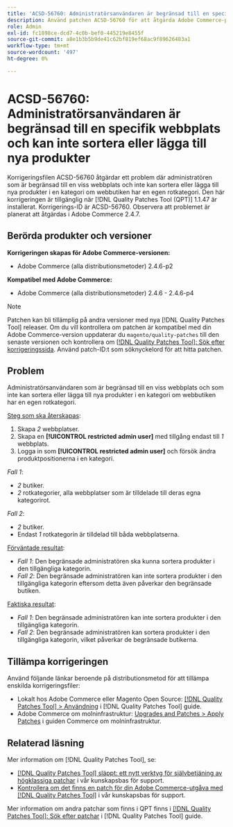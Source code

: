```yaml
---
title: 'ACSD-56760: Administratörsanvändaren är begränsad till en specifik webbplats och kan inte sortera eller lägga till nya produkter'
description: Använd patchen ACSD-56760 för att åtgärda Adobe Commerce-problemet där den administratör som är begränsad till en viss webbplats inte kan sortera eller lägga till nya produkter i en kategori om webbutiken har en egen rotkategori.
role: Admin
exl-id: fc1898ce-dcd7-4c0b-bef0-445219e8455f
source-git-commit: a8e1b3b5b9de41c62bf819ef68ac9f89626483a1
workflow-type: tm+mt
source-wordcount: '497'
ht-degree: 0%

---
```


# ACSD-56760: Administratörsanvändaren är begränsad till en specifik webbplats och kan inte sortera eller lägga till nya produkter

Korrigeringsfilen ACSD-56760 åtgärdar ett problem där administratören som är begränsad till en viss webbplats och inte kan sortera eller lägga till nya produkter i en kategori om webbutiken har en egen rotkategori. Den här korrigeringen är tillgänglig när [!DNL Quality Patches Tool (QPT)] 1.1.47 är installerat. Korrigerings-ID är ACSD-56760. Observera att problemet är planerat att åtgärdas i Adobe Commerce 2.4.7.

## Berörda produkter och versioner

**Korrigeringen skapas för Adobe Commerce-versionen:**

* Adobe Commerce (alla distributionsmetoder) 2.4.6-p2

**Kompatibel med Adobe Commerce:**

* Adobe Commerce (alla distributionsmetoder) 2.4.6 - 2.4.6-p4

>[!NOTE]
>
>Patchen kan bli tillämplig på andra versioner med nya [!DNL Quality Patches Tool] releaser. Om du vill kontrollera om patchen är kompatibel med din Adobe Commerce-version uppdaterar du `magento/quality-patches` till den senaste versionen och kontrollera om [[!DNL Quality Patches Tool]: Sök efter korrigeringssida](https://experienceleague.adobe.com/tools/commerce-quality-patches/index.html). Använd patch-ID:t som söknyckelord för att hitta patchen.

## Problem

Administratörsanvändaren som är begränsad till en viss webbplats och som inte kan sortera eller lägga till nya produkter i en kategori om webbutiken har en egen rotkategori.

<u>Steg som ska återskapas</u>:

1. Skapa *2* webbplatser.
1. Skapa en **[!UICONTROL restricted admin user]** med tillgång endast till *1* webbplats.
1. Logga in som **[!UICONTROL restricted admin user]** och försök ändra produktpositionerna i en kategori.

*Fall 1*:

* *2* butiker.
* *2* rotkategorier, alla webbplatser som är tilldelade till deras egna kategorirot.

*Fall 2*:

* *2* butiker.
* Endast *1* rotkategorin är tilldelad till båda webbplatserna.

<u>Förväntade resultat</u>:

* *Fall 1*: Den begränsade administratören ska kunna sortera produkter i den tillgängliga kategorin.
* *Fall 2*: Den begränsade administratören kan inte sortera produkter i den tillgängliga kategorin eftersom detta även påverkar den begränsade butiken.

<u>Faktiska resultat</u>:

* *Fall 1*: Den begränsade administratören kan inte sortera produkter i den tillgängliga kategorin.
* *Fall 2*: Den begränsade administratören kan sortera produkter i den tillgängliga kategorin, vilket påverkar de begränsade butikerna.

## Tillämpa korrigeringen

Använd följande länkar beroende på distributionsmetod för att tillämpa enskilda korrigeringsfiler:

* Lokalt hos Adobe Commerce eller Magento Open Source: [[!DNL Quality Patches Tool] > Användning](https://experienceleague.adobe.com/docs/commerce-operations/tools/quality-patches-tool/usage.html) i [!DNL Quality Patches Tool] guide.
* Adobe Commerce om molninfrastruktur: [Upgrades and Patches > Apply Patches](https://experienceleague.adobe.com/docs/commerce-cloud-service/user-guide/develop/upgrade/apply-patches.html) i guiden Commerce om molninfrastruktur.

## Relaterad läsning

Mer information om [!DNL Quality Patches Tool], se:

* [[!DNL Quality Patches Tool] släppt: ett nytt verktyg för självbetjäning av högklassiga patchar](/help/announcements/adobe-commerce-announcements/magento-quality-patches-released-new-tool-to-self-serve-quality-patches.md) i vår kunskapsbas för support.
* [Kontrollera om det finns en patch för din Adobe Commerce-utgåva med [!DNL Quality Patches Tool]](/help/support-tools/patches-available-in-qpt-tool/check-patch-for-magento-issue-with-magento-quality-patches.md) i vår kunskapsbas för support.

Mer information om andra patchar som finns i QPT finns i [[!DNL Quality Patches Tool]: Sök efter patchar](https://experienceleague.adobe.com/tools/commerce-quality-patches/index.html) i [!DNL Quality Patches Tool] guide.
